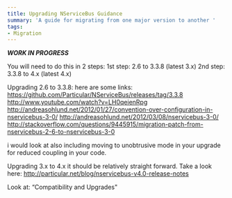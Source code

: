```yaml
---
title: Upgrading NServiceBus Guidance
summary: 'A guide for migrating from one major version to another '
tags:
- Migration
---
```


***WORK IN PROGRESS***

You will need to do this in 2 steps: 
1st step: 2.6 to 3.3.8 (latest 3.x) 
2nd step: 3.3.8 to 4.x (latest 4.x)

Upgrading 2.6 to 3.3.8:
here are some links:
https://github.com/Particular/NServiceBus/releases/tag/3.3.8
http://www.youtube.com/watch?v=LH0qeienRpg
http://andreasohlund.net/2012/01/27/convention-over-configuration-in-nservicebus-3-0/
http://andreasohlund.net/2012/03/08/nservicebus-3-0/
http://stackoverflow.com/questions/9445915/migration-patch-from-nservicebus-2-6-to-nservicebus-3-0

i would look at also including moving to unobtrusive mode in your upgrade for reduced coupling in your code.

Upgrading 3.x to 4.x it should be relatively straight forward. Take a look here: 
http://particular.net/blog/nservicebus-v4.0-release-notes

Look at: “Compatibility and Upgrades"
